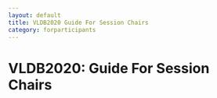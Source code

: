 ```yaml
---
layout: default
title: VLDB2020 Guide For Session Chairs
category: forparticipants
---
```


# VLDB2020: Guide For Session Chairs

<div class="VLDB2020Instructions" x-for="chair"></div>
